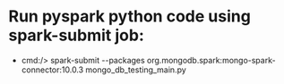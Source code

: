 # Run pyspark python code using spark-submit job:
- cmd:/> spark-submit --packages org.mongodb.spark:mongo-spark-connector:10.0.3 mongo_db_testing_main.py